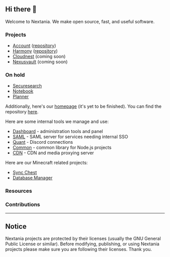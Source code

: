 ## Hi there 👋

Welcome to Nextania. We make open source, fast, and useful software.

### Projects
* [Account](https://account.nextania.com) ([repository](https://github.com/Nextflow-Cloud/sso-system))
* [Harmony](https://chat.nextania.com) ([repository](https://github.com/Nextflow-Cloud/harmony))
* [Cloudnest](https://files.nextania.com) (coming soon)
* [Nexusvault](https://vault.nextania.com) (coming soon)

### On hold
* [Securesearch](https://search.nextflow.cloud)
* [Notebook](https://notes.nextflow.cloud)
* [Planner](https://agenda.nextflow.cloud)

Additionally, here's our [homepage](https://nextania.com) (it's yet to be finished). You can find the repository [here](https://github.com/Nextflow-Cloud/main-page).

Here are some internal tools we manage and use:
* [Dashboard](https://github.com/Nextflow-Cloud/dashboard) - administration tools and panel
* [SAML](https://github.com/Nextflow-Cloud/saml) - SAML server for services needing internal SSO 
* [Quant](https://github.com/Nextflow-Cloud/quant) - Discord connections
* [Common](https://github.com/Nextflow-Cloud/common) - common library for Node.js projects
* [CDN](https://github.com/Nextflow-Cloud/cdn) - CDN and media proxying server

Here are our Minecraft related projects:
* [Sync Chest](https://github.com/Nextflow-Cloud/sync-chest)
* [Database Manager](https://github.com/Nextflow-Cloud/database-manager) 

### Resources

### Contributions

----

## Notice
Nextania projects are protected by their licenses (usually the GNU General Public License or similar). Before modifying, publishing, or using Nextania projects please make sure you are following their licenses. Thank you.
